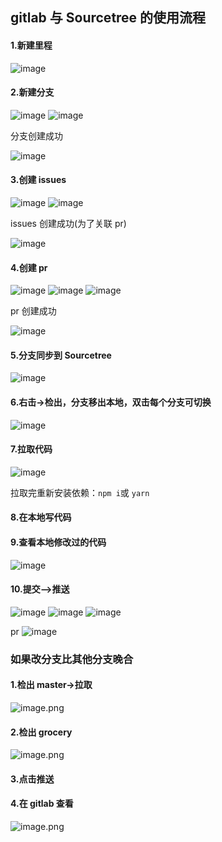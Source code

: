 ## gitlab 与 Sourcetree 的使用流程

#### 1.新建里程

![image](https://github.com/chenmeiling12/StudyNotes/assets/108569295/40f03760-f983-4123-8141-51f3611974dc)

#### 2.新建分支

![image](https://github.com/chenmeiling12/StudyNotes/assets/108569295/793ef196-7853-48ce-9d7b-1fdf8a278efe)
![image](https://github.com/chenmeiling12/StudyNotes/assets/108569295/7b0e3bc3-3730-4265-9933-77e393ff1e9c)

分支创建成功

![image](https://github.com/chenmeiling12/StudyNotes/assets/108569295/b582029e-5915-47d8-8275-af54865cc000)

#### 3.创建 issues

![image](https://github.com/chenmeiling12/StudyNotes/assets/108569295/fef31bc7-ef5f-4903-b54b-eefe46e1f8cc)
![image](https://github.com/chenmeiling12/StudyNotes/assets/108569295/d400fb33-71cf-45f3-9c98-47e03f99ada7)

issues 创建成功(为了关联 pr)

![image](https://github.com/chenmeiling12/StudyNotes/assets/108569295/5d7ccacb-e5f4-4c29-9c23-0e3b5696198a)

#### 4.创建 pr

![image](https://github.com/chenmeiling12/StudyNotes/assets/108569295/221dc78c-6d0f-40ab-84f6-130caf59699e)
![image](https://github.com/chenmeiling12/StudyNotes/assets/108569295/72301b92-bacd-4b5e-b616-38bf78996c7d)
![image](https://github.com/chenmeiling12/StudyNotes/assets/108569295/4a76e60a-d319-4490-82dc-82df8f86d6fb)

pr 创建成功

![image](https://github.com/chenmeiling12/StudyNotes/assets/108569295/3dab61e5-e889-4930-88a4-2e56ab964662)

#### 5.分支同步到 Sourcetree

![image](https://github.com/chenmeiling12/StudyNotes/assets/108569295/4efe02ea-8e6d-47ed-83d7-a281ce491121)

#### 6.右击->检出，分支移出本地，双击每个分支可切换

![image](https://github.com/chenmeiling12/StudyNotes/assets/108569295/cee6d4b0-a3f8-42e4-aedf-8feabffe94d3)

#### 7.拉取代码

![image](https://github.com/chenmeiling12/StudyNotes/assets/108569295/0e6e4a96-f954-450c-8253-3c89c5a8c770)

拉取完重新安装依赖：`npm i`或 `yarn`

#### 8.在本地写代码

#### 9.查看本地修改过的代码

![image](https://github.com/chenmeiling12/StudyNotes/assets/108569295/14eba9aa-27a2-4947-881a-7a97ddf757d1)

#### 10.提交—>推送

![image](https://github.com/chenmeiling12/StudyNotes/assets/108569295/a78a3a06-b9ea-4bfa-bffe-d3034ce86bee)
![image](https://github.com/chenmeiling12/StudyNotes/assets/108569295/cf6adb2f-191d-463d-a991-092d1c729d71)
![image](https://github.com/chenmeiling12/StudyNotes/assets/108569295/13183582-f8f0-42b2-a0ed-685c54d42667)

pr
![image](https://github.com/chenmeiling12/StudyNotes/assets/108569295/76e1d576-bdcd-468c-bff8-10d6e1f13bea)

### 如果改分支比其他分支晚合

#### 1.检出 master->拉取

![image.png](https://upload-images.jianshu.io/upload_images/29487578-781219a2ee909cc5.png?imageMogr2/auto-orient/strip%7CimageView2/2/w/1240)

#### 2.检出 grocery

![image.png](https://upload-images.jianshu.io/upload_images/29487578-c60ff1d026754bc7.png?imageMogr2/auto-orient/strip%7CimageView2/2/w/1240)

#### 3.点击推送

#### 4.在 gitlab 查看

![image.png](https://upload-images.jianshu.io/upload_images/29487578-72c7150416ee36e8.png?imageMogr2/auto-orient/strip%7CimageView2/2/w/1240)
